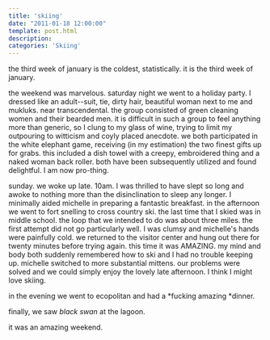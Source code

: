 ```yaml
---
title: 'skiing'
date: "2011-01-18 12:00:00"
template: post.html
description: 
categories: 'Skiing'
---
```


the third week of january is the coldest, statistically. it is the third week of january.  
  
the weekend was marvelous. saturday night we went to a holiday party. I dressed like an adult--suit, tie, dirty hair, beautiful woman next to me and mukluks. near transcendental. the group consisted of green cleaning women and their bearded men. it is difficult in such a group to feel anything more than generic, so I clung to my glass of wine, trying to limit my outpouring to witticism and coyly placed anecdote. we both participated in the white elephant game, receiving (in my estimation) the two finest gifts up for grabs. this included a dish towel with a creepy, embroidered thing and a naked woman back roller. both have been subsequently utilized and found delightful. I am now pro-thing.  
  
sunday. we woke up late. 10am. I was thrilled to have slept so long and awoke to nothing more than the disinclination to sleep any longer. I minimally aided michelle in preparing a fantastic breakfast. in the afternoon we went to fort snelling to cross country ski. the last time that I skied was in middle school. the loop that we intended to do was about three miles. the first attempt did not go particularly well. I was clumsy and michelle's hands were painfully cold. we returned to the visitor center and hung out there for twenty minutes before trying again. this time it was AMAZING. my mind and body both suddenly remembered how to ski and I had no trouble keeping up. michelle switched to more substantial mittens. our problems were solved and we could simply enjoy the lovely late afternoon. I think I might love skiing.  
  
in the evening we went to ecopolitan and had a *fucking amazing *dinner.  
  
finally, we saw *black swan* at the lagoon.  
  
it was an amazing weekend.